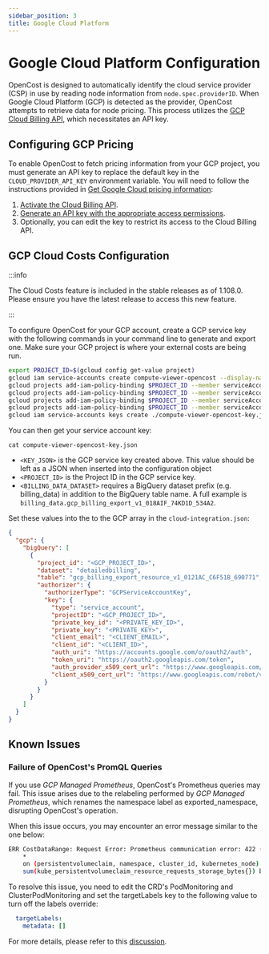 ```yaml
---
sidebar_position: 3
title: Google Cloud Platform
---
```


# Google Cloud Platform Configuration

OpenCost is designed to automatically identify the cloud service provider (CSP) in use by reading node information from `node.spec.providerID`. When Google Cloud Platform (GCP) is detected as the provider, OpenCost attempts to retrieve data for node pricing. This process utilizes the [GCP Cloud Billing API](https://cloud.google.com/billing/), which necessitates an API key.

## Configuring GCP Pricing

To enable OpenCost to fetch pricing information from your GCP project, you must generate an API key to replace the default key in the `CLOUD_PROVIDER_API_KEY` environment variable. You will need to follow the instructions provided in [Get Google Cloud pricing information](https://cloud.google.com/billing/v1/how-tos/catalog-api):

1. [Activate the Cloud Billing API](https://console.cloud.google.com/flows/enableapi?apiid=cloudbilling.googleapis.com).
2. [Generate an API key with the appropriate access permissions](https://cloud.google.com/docs/authentication/api-keys#create).
3. Optionally, you can edit the key to restrict its access to the Cloud Billing API.

## GCP Cloud Costs Configuration

:::info

The Cloud Costs feature is included in the stable releases as of 1.108.0. Please ensure you have the latest release to access this new feature.

:::

To configure OpenCost for your GCP account, create a GCP service key with the following commands in your command line to generate and export one. Make sure your GCP project is where your external costs are being run.

``` sh
export PROJECT_ID=$(gcloud config get-value project)
gcloud iam service-accounts create compute-viewer-opencost --display-name "Compute Read Only Account Created For Opencost" --format json
gcloud projects add-iam-policy-binding $PROJECT_ID --member serviceAccount:compute-viewer-opencost@$PROJECT_ID.iam.gserviceaccount.com --role roles/compute.viewer
gcloud projects add-iam-policy-binding $PROJECT_ID --member serviceAccount:compute-viewer-opencost@$PROJECT_ID.iam.gserviceaccount.com --role roles/bigquery.user
gcloud projects add-iam-policy-binding $PROJECT_ID --member serviceAccount:compute-viewer-opencost@$PROJECT_ID.iam.gserviceaccount.com --role roles/bigquery.dataViewer
gcloud projects add-iam-policy-binding $PROJECT_ID --member serviceAccount:compute-viewer-opencost@$PROJECT_ID.iam.gserviceaccount.com --role roles/bigquery.jobUser
gcloud iam service-accounts keys create ./compute-viewer-opencost-key.json --iam-account compute-viewer-opencost@$PROJECT_ID.iam.gserviceaccount.com
```

You can then get your service account key:
```
cat compute-viewer-opencost-key.json
```

* `<KEY_JSON>` is the GCP service key created above. This value should be left as a JSON when inserted into the configuration object
* `<PROJECT_ID>` is the Project ID in the GCP service key.
* `<BILLING_DATA_DATASET>` requires a BigQuery dataset prefix (e.g. billing_data) in addition to the BigQuery table name. A full example is `billing_data.gcp_billing_export_v1_018AIF_74KD1D_534A2`.

Set these values into the to the GCP array in the `cloud-integration.json`:

``` json
{
  "gcp": {
    "bigQuery": [
      {
        "project_id": "<GCP_PROJECT_ID>",
        "dataset": "detailedbilling",
        "table": "gcp_billing_export_resource_v1_0121AC_C6F51B_690771",
        "authorizer": {
          "authorizerType": "GCPServiceAccountKey",
          "key": {
            "type": "service_account",
            "projectID": "<GCP_PROJECT_ID>",
            "private_key_id": "<PRIVATE_KEY_ID>",
            "private_key": "<PRIVATE_KEY>",
            "client_email": "<CLIENT_EMAIL>",
            "client_id": "<CLIENT_ID>",
            "auth_uri": "https://accounts.google.com/o/oauth2/auth",
            "token_uri": "https://oauth2.googleapis.com/token",
            "auth_provider_x509_cert_url": "https://www.googleapis.com/oauth2/v1/certs",
            "client_x509_cert_url": "https://www.googleapis.com/robot/v1/metadata/x509/<CERT_NAME>"
          }
        }
      }
    ]
  }
}
```

## Known Issues

### Failure of OpenCost's PromQL Queries

If you use *GCP Managed Prometheus*, OpenCost's Prometheus queries may fail. This issue arises due to the relabeling performed by *GCP Managed Prometheus*, which renames the namespace label as exported_namespace, disrupting OpenCost's operation.

When this issue occurs, you may encounter an error message similar to the one below:

```bash
ERR CostDataRange: Request Error: Prometheus communication error: 422 (Unprocessable Entity) Headers: { Content-Type: [ application/json; charset=UTF-8 ], Server: [ ESF ], Vary: [ Origin, X-Origin, Referer ], X-Frame-Options: [ SAMEORIGIN ], Cache-Control: [ private ], X-Content-Type-Options: [ nosniff ], X-Xss-Protection: [ 0 ], Date: [ Thu, 28 Sep 2023 10:33:58 GMT ] }, Body: {"status":"error","errorType":"execution","error":"found duplicate series for the match group {namespace=\"redacted\", persistentvolumeclaim=\"redacted\"} on the left hand-side of the operation: [{namespace=\"redacted\", persistentvolumeclaim=\"redacted\", storageclass=\"standard\", volumename=\"redacted\"}, {namespace=\"redacted\", persistentvolumeclaim=\"redacted\", storageclass=\"standard\", volumename=\"redacted\"}];many-to-many matching not allowed: matching labels must be unique on one side"} Query: avg(avg(kube_persistentvolumeclaim_info{volumename != "", }) by (persistentvolumeclaim, storageclass, namespace, volumename, cluster_id, kubernetes_node)
	*
	on (persistentvolumeclaim, namespace, cluster_id, kubernetes_node) group_right(storageclass, volumename)
	sum(kube_persistentvolumeclaim_resource_requests_storage_bytes{}) by (persistentvolumeclaim, namespace, cluster_id, kubernetes_node, kubernetes_name)) by (persistentvolumeclaim, storageclass, namespace, cluster_id, volumename, kubernetes_node)
```

To resolve this issue, you need to edit the CRD's PodMonitoring and ClusterPodMonitoring and set the targetLabels key to the following value to turn off the labels override:

```yaml
  targetLabels:
    metadata: []
```

For more details, please refer to this [discussion](https://cloud-native.slack.com/archives/C03D56FPD4G/p1695898103041549).
